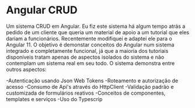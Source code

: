 # Angular CRUD
Um sistema CRUD em Angular. Eu fiz este sistema há algum tempo atrás a pedido de um cliente que
queria um material de apoio a um tutorial que eles dariam a funcionários.
Recentemente modifiquei e adaptei ele para o Angular 11. O objetivo é demonstar conceitos do Angular num sistema
integrado e completamente funcional, já que a maioria dos tutoriais disponíveis tratam apenas de aspectos
isolados do sistema e não contemplam um sistema real em seu todo.
O sistema demonstra entre outros aspectos:

-Autenticação usando Json Web Tokens
-Roteamento e autorização de acesso
-Consumo de Api's através do HttpClient
-Validação padrão e customizada de formulários reativos
-Conceitos de componentes, templates e serviços
-Uso do Typescrip
